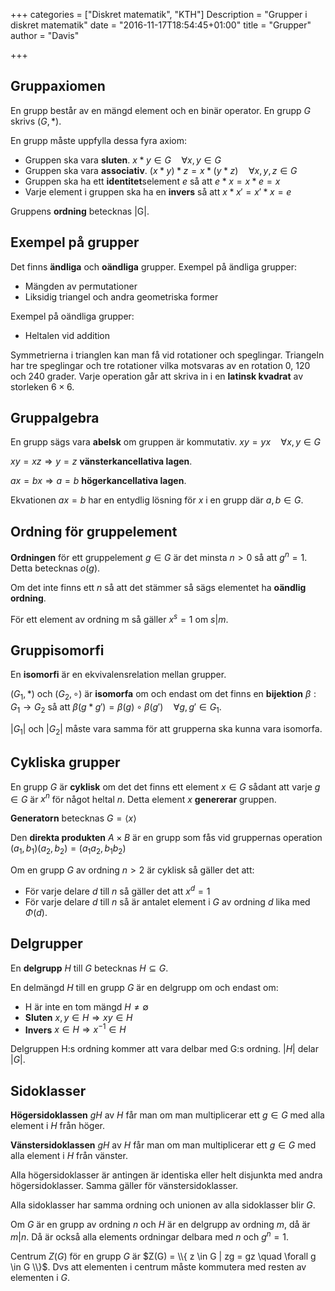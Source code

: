 +++
categories = ["Diskret matematik", "KTH"]
Description = "Grupper i diskret matematik"
date = "2016-11-17T18:54:45+01:00"
title = "Grupper"
author = "Davis"

+++

## Gruppaxiomen

En grupp består av en mängd element och en binär operator. En grupp $G$ skrivs $(G, *)$.

En grupp måste uppfylla dessa fyra axiom:

* Gruppen ska vara **sluten**. $x * y \in G \quad \forall x, y \in G$
* Gruppen ska vara **associativ**. $(x * y) * z = x * (y * z) \quad \forall x,y,z \in G$
* Gruppen ska ha ett **identitet**selement $e$ så att $e * x = x * e = x$
* Varje element i gruppen ska ha en **invers** så att $x * x' = x' * x = e$

Gruppens **ordning** betecknas |G|.

## Exempel på grupper

Det finns **ändliga** och **oändliga** grupper.
Exempel på ändliga grupper:

* Mängden av permutationer
* Liksidig triangel och andra geometriska former

Exempel på oändliga grupper:

* Heltalen vid addition

Symmetrierna i trianglen kan man få vid rotationer och speglingar. Triangeln har tre speglingar och tre rotationer vilka motsvaras av en rotation 0, 120 och 240 grader. Varje operation går att skriva in i en **latinsk kvadrat** av storleken $6 \times 6$.

## Gruppalgebra

En grupp sägs vara **abelsk** om gruppen är kommutativ. $xy = yx \quad \forall x,y \in G$

$xy = xz \Rightarrow y = z$ **vänsterkancellativa lagen**.

$ax = bx \Rightarrow a = b$ **högerkancellativa lagen**.

Ekvationen $ax = b$ har en entydlig lösning för $x$ i en grupp där $a,b \in G$.

## Ordning för gruppelement

**Ordningen** för ett gruppelement $g \in G$ är det minsta $n > 0$ så att $g^n =1$. Detta betecknas $o(g)$.

Om det inte finns ett $n$ så att det stämmer så sägs elementet ha **oändlig ordning**.

För ett element av ordning m så gäller $x^s = 1$ om $s|m$.

## Gruppisomorfi

En **isomorfi** är en ekvivalensrelation mellan grupper.

$(G_1,*)$ och $(G_2, \circ)$ är **isomorfa** om och endast om det finns en **bijektion** $\beta: G_1 \to G_2$ så att $\beta(g*g') = \beta(g) \circ \beta(g') \quad \forall g, g' \in G_1$.

$|G_1|$ och $|G_2|$ måste vara samma för att grupperna ska kunna vara isomorfa.

## Cykliska grupper

En grupp $G$ är **cyklisk** om det det finns ett element $x \in G$ sådant att varje $g\in G$ är $x^n$ för något heltal $n$. Detta element $x$ **genererar** gruppen.

**Generatorn** betecknas $G=\langle x\rangle$

Den **direkta produkten** $A \times B$ är en grupp som fås vid gruppernas operation $(a_1,b_1)(a_2, b_2)= (a_1a_2, b_1b_2)$

Om en grupp $G$ av ordning $n>2$ är cyklisk så gäller det att:

* För varje delare $d$ till $n$ så gäller det att $x^d=1$
* För varje delare $d$ till $n$ så är antalet element i $G$ av ordning $d$ lika med $\Phi(d)$.

## Delgrupper

En **delgrupp** $H$ till $G$ betecknas $H \subseteq G$.

En delmängd $H$ till en grupp $G$ är en delgrupp om och endast om:

* H är inte en tom mängd $H \ne \emptyset$
* **Sluten** $x,y\in H \Rightarrow xy\in H$
* **Invers** $x \in H \Rightarrow x^{-1} \in H$

Delgruppen H:s ordning kommer att vara delbar med G:s ordning. $|H|$ delar $|G|$.

## Sidoklasser

**Högersidoklassen** $gH$ av $H$ får man om man multiplicerar ett $g \in G$ med alla element i $H$ från höger.

**Vänstersidoklassen** $gH$ av $H$ får man om man multiplicerar ett $g \in G$ med alla element i $H$ från vänster.

Alla högersidoklasser är antingen är identiska eller helt disjunkta med andra högersidoklasser. Samma gäller för vänstersidoklasser.

Alla sidoklasser har samma ordning och unionen av alla sidoklasser blir $G$.

Om $G$ är en grupp av ordning $n$ och $H$ är en delgrupp av ordning $m$, då är $m|n$. Då är också alla elements ordningar delbara med $n$ och $g^n=1$.

Centrum $Z(G)$ för en grupp $G$ är $Z(G) = \\{ z \in G | zg = gz \quad \forall g \in G \\}$. Dvs att elementen i centrum måste kommutera med resten av elementen i $G$.
